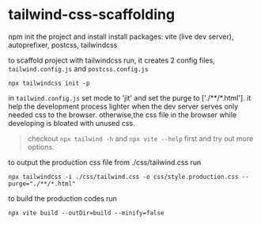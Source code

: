 # tailwind-css-scaffolding
npm init the project and install install packages: vite (live dev server), autoprefixer, postcss, tailwindcss

to scaffold project with tailwindcss run, it creates 2 config files, `tailwind.config.js` and `postcss.config.js`
```
npx tailwindcss init -p
```

in `tailwind.config.js` set mode to 'jit' and set the purge to ['./**/*.html']. it help the development process lighter when the dev server serves only needed css to the browser. otherwise,the css file in the browser while developing is bloated with unused css.

> checkout `npx tailwind -h` and `npx vite --help` first and try out more options.

to output the production css file from ./css/tailwind.css run 
```
npx tailwindcss -i ./css/tailwind.css -o css/style.production.css --purge="./**/*.html"
```

to build the production codes run 
```
npx vite build --outDir=build --minify=false
```
